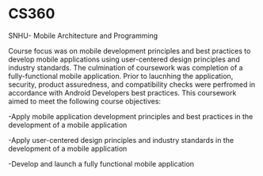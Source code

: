 # CS360
SNHU- Mobile Architecture and Programming

Course focus was on mobile development principles and best practices to develop mobile applications using user-centered design principles and industry standards. The culmination of coursework was completion of a fully-functional mobile application. Prior to laucnhing the application, security, product assuredness, and compatibility checks were perfromed in accordance with Android Developers best practices. This coursework aimed to meet the following course objectives:

-Apply mobile application development principles and best practices in the development of a mobile application 

-Apply user-centered design principles and industry standards in the development of a mobile application 

-Develop and launch a fully functional mobile application 
